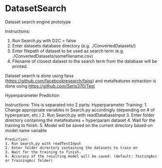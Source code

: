 # DatasetSearch

Dataset search engine prototype

Instructions:
1. Run Search.py with D2C = false
2. Enter datasets database directory (e.g. ./ConvertedDatasets/)
3. Enter filepath of dataset to be used as search term (e.g. ./ConvertedDatasets/somefilename.csv)
4. Filename of closest dataset to the search term from the database will be printed.


Dataset search is done using faiss (https://github.com/facebookresearch/faiss) and metafeatures extraction is done using https://github.com/Seris370/Test


Hyperparameter Prediction

Instructions:
This is separated into 2 parts:
    Hyperparameter Training:
    1. Change appropriate variables in Search.py accordingly (depending on # of hyperparam, etc.)
    2. Run Search.py with readDatabaseInput
    3. Enter folder directory containing the metafeatures + hyperparam dataset
    4. Wait for the training to finish.
    5. Model will be saved on the current directory based on model name variable

    Prediction:
    1. Run Search,py with readTestInput
    2. Enter folder directory containing the datasets to train on
    3. Wait for the training to finish.
    4. Accuracy of the resulting model will be saved. (default: TestingAcc or TrainingAcc folder)
